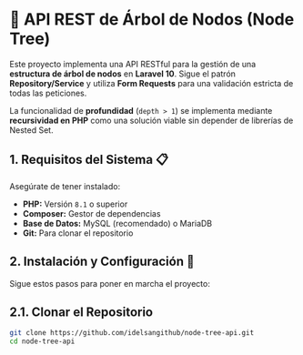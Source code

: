 # 🌳 API REST de Árbol de Nodos (Node Tree)

Este proyecto implementa una API RESTful para la gestión de una **estructura de árbol de nodos** en **Laravel 10**. Sigue el patrón **Repository/Service** y utiliza **Form Requests** para una validación estricta de todas las peticiones.

La funcionalidad de **profundidad** (`depth > 1`) se implementa mediante **recursividad en PHP** como una solución viable sin depender de librerías de Nested Set.

## 1. Requisitos del Sistema 📋

Asegúrate de tener instalado:

* **PHP:** Versión `8.1` o superior
* **Composer:** Gestor de dependencias
* **Base de Datos:** MySQL (recomendado) o MariaDB
* **Git:** Para clonar el repositorio

## 2. Instalación y Configuración 🚀

Sigue estos pasos para poner en marcha el proyecto:

## 2.1. Clonar el Repositorio

```bash
git clone https://github.com/idelsangithub/node-tree-api.git
cd node-tree-api




